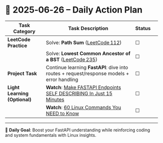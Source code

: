 # 📌 2025‑06‑26 – Daily Action Plan

| Task Category                 | Task Description                                                                                                                           | Status                                                                                          |   |
| ----------------------------- | ------------------------------------------------------------------------------------------------------------------------------------------ | ----------------------------------------------------------------------------------------------- | - |
| **LeetCode Practice**         | Solve: **Path Sum** ([LeetCode 112](https://leetcode.com/problems/path-sum/))                                                              | ☐                                                                                               |   |
|                               | Solve: **Lowest Common Ancestor of a BST** ([LeetCode 235](https://leetcode.com/problems/lowest-common-ancestor-of-a-binary-search-tree/)) | ☐                                                                                               |   |
| **Project Task**              | Continue learning **FastAPI**: dive into routes + request/response models + error handling                                                 | ☐                                                                                               |   |
| **Light Learning (Optional)** | **Watch**: [Make FASTAPI Endpoints SELF DESCRIBING In Just 15 Minutes](https://youtu.be/zlGcQvORZBs?si=EfqiAPfo7S9-AR7S) | ☐ |
|                               | **Watch**: [60 Linux Commands You NEED to Know](https://youtu.be/gd7BXuUQ91w?si=EjTBk8jV8gYatbQU)                                                           | ☐                                                                                               |   |

---

🎯 **Daily Goal**: Boost your FastAPI understanding while reinforcing coding and system fundamentals with Linux insights.
